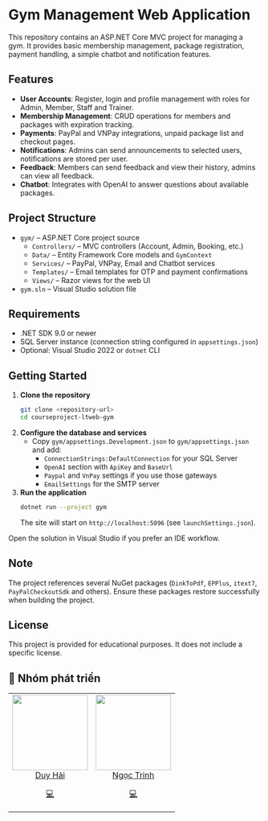 # Gym Management Web Application

This repository contains an ASP.NET Core MVC project for managing a gym. It provides basic membership management, package registration, payment handling, a simple chatbot and notification features.

## Features

- **User Accounts**: Register, login and profile management with roles for Admin, Member, Staff and Trainer.
- **Membership Management**: CRUD operations for members and packages with expiration tracking.
- **Payments**: PayPal and VNPay integrations, unpaid package list and checkout pages.
- **Notifications**: Admins can send announcements to selected users, notifications are stored per user.
- **Feedback**: Members can send feedback and view their history, admins can view all feedback.
- **Chatbot**: Integrates with OpenAI to answer questions about available packages.

## Project Structure

- `gym/` – ASP.NET Core project source
  - `Controllers/` – MVC controllers (Account, Admin, Booking, etc.)
  - `Data/` – Entity Framework Core models and `GymContext`
  - `Services/` – PayPal, VNPay, Email and Chatbot services
  - `Templates/` – Email templates for OTP and payment confirmations
  - `Views/` – Razor views for the web UI
- `gym.sln` – Visual Studio solution file

## Requirements

- .NET SDK 9.0 or newer
- SQL Server instance (connection string configured in `appsettings.json`)
- Optional: Visual Studio 2022 or `dotnet` CLI

## Getting Started

1. **Clone the repository**
   ```bash
   git clone <repository-url>
   cd courseproject-ltweb-gym
   ```
2. **Configure the database and services**
   - Copy `gym/appsettings.Development.json` to `gym/appsettings.json` and add:
     - `ConnectionStrings:DefaultConnection` for your SQL Server
     - `OpenAI` section with `ApiKey` and `BaseUrl`
     - `Paypal` and `VnPay` settings if you use those gateways
     - `EmailSettings` for the SMTP server
3. **Run the application**
   ```bash
   dotnet run --project gym
   ```
   The site will start on `http://localhost:5096` (see `launchSettings.json`).

Open the solution in Visual Studio if you prefer an IDE workflow.

## Note

The project references several NuGet packages (`DinkToPdf`, `EPPlus`, `itext7`, `PayPalCheckoutSdk` and others). Ensure these packages restore successfully when building the project.

## License

This project is provided for educational purposes. It does not include a specific license.

## 👥 Nhóm phát triển
<div align="center">
	<table>
		<tr>
			<td align="center" valign="top">
					<img src="https://github.com/haihttt974.png?s=150" loading="lazy" width="150" height="150">
	        <br>
	        <a href="https://github.com/haihttt974">Duy Hải</a>
	        <p>
	          <a href="https://github.com/haihttt974/courseproject-ltweb-gym/commits/master/?author=haihttt974" title="Developer">💻</a>
	        </p>
			</td>
			<td align="center" valign="top">
					<img src="https://github.com/ngoctrinh564.png?s=150" loading="lazy" width="150" height="150">
	        <br>
	        <a href="https://github.com/ngoctrinh564">Ngọc Trinh</a>
	        <p>
	          <a href="https://github.com/haihttt974/courseproject-ltweb-gym/commits/master/?author=ngoctrinh564" title="Developer">💻</a>
	        </p>
			</td>
		</tr>
	</table>
</div>
